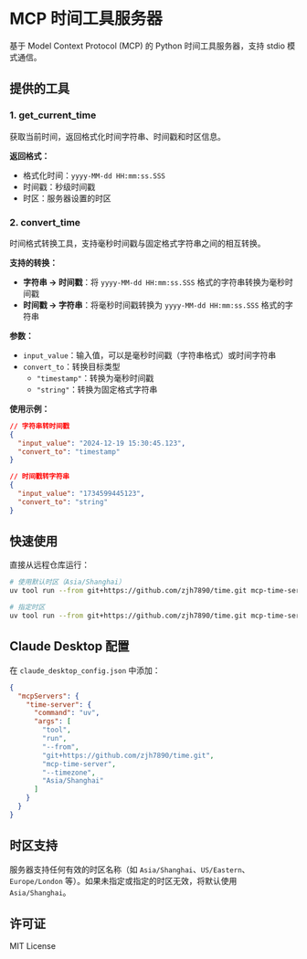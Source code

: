 # MCP 时间工具服务器

基于 Model Context Protocol (MCP) 的 Python 时间工具服务器，支持 stdio 模式通信。

## 提供的工具

### 1. get_current_time
获取当前时间，返回格式化时间字符串、时间戳和时区信息。

**返回格式：**
- 格式化时间：`yyyy-MM-dd HH:mm:ss.SSS`
- 时间戳：秒级时间戳
- 时区：服务器设置的时区

### 2. convert_time
时间格式转换工具，支持毫秒时间戳与固定格式字符串之间的相互转换。

**支持的转换：**
- **字符串 → 时间戳**：将 `yyyy-MM-dd HH:mm:ss.SSS` 格式的字符串转换为毫秒时间戳
- **时间戳 → 字符串**：将毫秒时间戳转换为 `yyyy-MM-dd HH:mm:ss.SSS` 格式的字符串

**参数：**
- `input_value`：输入值，可以是毫秒时间戳（字符串格式）或时间字符串
- `convert_to`：转换目标类型
  - `"timestamp"`：转换为毫秒时间戳
  - `"string"`：转换为固定格式字符串

**使用示例：**
```json
// 字符串转时间戳
{
  "input_value": "2024-12-19 15:30:45.123",
  "convert_to": "timestamp"
}

// 时间戳转字符串
{
  "input_value": "1734599445123",
  "convert_to": "string"
}
```

## 快速使用

直接从远程仓库运行：

```bash
# 使用默认时区（Asia/Shanghai）
uv tool run --from git+https://github.com/zjh7890/time.git mcp-time-server

# 指定时区
uv tool run --from git+https://github.com/zjh7890/time.git mcp-time-server --timezone "US/Eastern"
```

## Claude Desktop 配置

在 `claude_desktop_config.json` 中添加：

```json
{
  "mcpServers": {
    "time-server": {
      "command": "uv",
      "args": [
        "tool",
        "run",
        "--from",
        "git+https://github.com/zjh7890/time.git",
        "mcp-time-server",
        "--timezone",
        "Asia/Shanghai"
      ]
    }
  }
}
```

## 时区支持

服务器支持任何有效的时区名称（如 `Asia/Shanghai`、`US/Eastern`、`Europe/London` 等）。如果未指定或指定的时区无效，将默认使用 `Asia/Shanghai`。

## 许可证

MIT License 